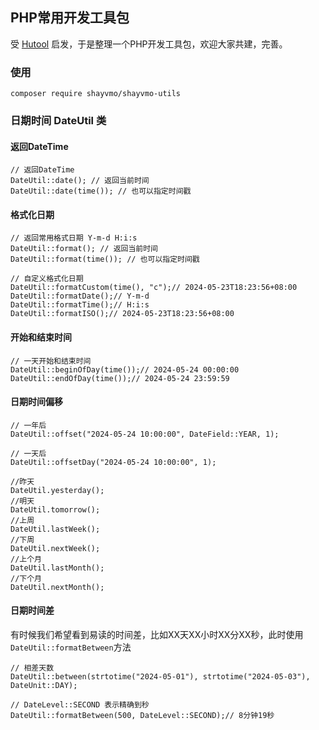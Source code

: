 ## PHP常用开发工具包

受 [Hutool](https://hutool.cn/) 启发，于是整理一个PHP开发工具包，欢迎大家共建，完善。

### 使用

```
composer require shayvmo/shayvmo-utils
```

### 日期时间 DateUtil 类

#### 返回DateTime

```
// 返回DateTime
DateUtil::date(); // 返回当前时间
DateUtil::date(time()); // 也可以指定时间戳
```

#### 格式化日期

```
// 返回常用格式日期 Y-m-d H:i:s
DateUtil::format(); // 返回当前时间
DateUtil::format(time()); // 也可以指定时间戳

// 自定义格式化日期
DateUtil::formatCustom(time(), "c");// 2024-05-23T18:23:56+08:00
DateUtil::formatDate();// Y-m-d
DateUtil::formatTime();// H:i:s
DateUtil::formatISO();// 2024-05-23T18:23:56+08:00

```

#### 开始和结束时间

```
// 一天开始和结束时间
DateUtil::beginOfDay(time());// 2024-05-24 00:00:00
DateUtil::endOfDay(time());// 2024-05-24 23:59:59
```

#### 日期时间偏移

```
// 一年后
DateUtil::offset("2024-05-24 10:00:00", DateField::YEAR, 1);

// 一天后
DateUtil::offsetDay("2024-05-24 10:00:00", 1);

//昨天
DateUtil.yesterday();
//明天
DateUtil.tomorrow();
//上周
DateUtil.lastWeek();
//下周
DateUtil.nextWeek();
//上个月
DateUtil.lastMonth();
//下个月
DateUtil.nextMonth();
```

#### 日期时间差

有时候我们希望看到易读的时间差，比如XX天XX小时XX分XX秒，此时使用`DateUtil::formatBetween`方法

```
// 相差天数
DateUtil::between(strtotime("2024-05-01"), strtotime("2024-05-03"), DateUnit::DAY);

// DateLevel::SECOND 表示精确到秒
DateUtil::formatBetween(500, DateLevel::SECOND);// 8分钟19秒
```
